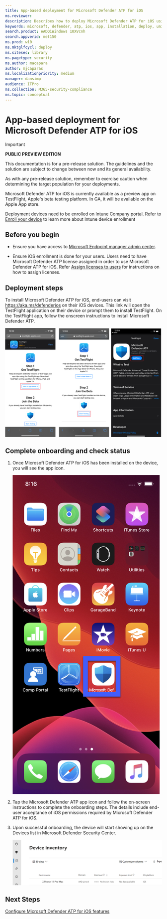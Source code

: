 ```yaml
---
title: App-based deployment for Microsoft Defender ATP for iOS
ms.reviewer:
description: Describes how to deploy Microsoft Defender ATP for iOS using an app
keywords: microsoft, defender, atp, ios, app, installation, deploy, uninstallation, intune
search.product: eADQiWindows 10XVcnh
search.appverid: met150
ms.prod: w10
ms.mktglfcycl: deploy
ms.sitesec: library
ms.pagetype: security
ms.author: macapara
author: mjcaparas
ms.localizationpriority: medium
manager: dansimp
audience: ITPro
ms.collection: M365-security-compliance
ms.topic: conceptual
---
```


# App-based deployment for Microsoft Defender ATP for iOS

> [!IMPORTANT]
> **PUBLIC PREVIEW EDITION**
> 
> This documentation is for a pre-release solution. The guidelines and the solution are subject to change between now and its general availability.
> 
> As with any pre-release solution, remember to exercise caution when determining the target population for your deployments.

Microsoft Defender ATP for iOS is currently available as a preview app on TestFlight, Apple's beta testing platform. In GA, it will be available on the Apple App store.

Deployment devices need to be enrolled on Intune Company portal. Refer to
[Enroll your
device](https://docs.microsoft.com/mem/intune/enrollment/ios-enroll) to
learn more about Intune device enrollment

## Before you begin

-   Ensure you have access to [Microsoft Endpoint manager admin
    center](https://go.microsoft.com/fwlink/?linkid=2109431).

-   Ensure iOS enrollment is done for your users. Users need to have Microsoft Defender ATP
    license assigned in order to use Microsoft Defender ATP for iOS. Refer [Assign licenses to
    users](https://docs.microsoft.com/azure/active-directory/users-groups-roles/licensing-groups-assign)
    for instructions on how to assign licenses.


## Deployment steps

To install Microsoft Defender ATP for iOS, end-users can visit
<https://aka.ms/defenderios> on their iOS devices. This link will open the
TestFlight application on their device or prompt them to install TestFlight. On
the TestFlight app, follow the onscreen instructions to install Microsoft
Defender ATP.


![Image of deployment steps](images/testflight-get.png)

## Complete onboarding and check status

1.  Once Microsoft Defender ATP for iOS has been installed on the device, you
    will see the app icon.

    ![A screen shot of a smart phone Description automatically generated](images/41627a709700c324849bf7e13510c516.png)

2.  Tap the Microsoft Defender ATP app icon and follow the on-screen
    instructions to complete the onboarding steps. The details include end-user
    acceptance of iOS permissions required by Microsoft Defender ATP for iOS.

3.  Upon successful onboarding, the device will start showing up on the Devices
    list in Microsoft Defender Security Center.

    ![A screenshot of a cell phone Description automatically generated](images/e07f270419f7b1e5ee6744f8b38ddeaf.png)

## Next Steps

[Configure Microsoft Defender ATP for iOS features](ios-configure-features.md)
